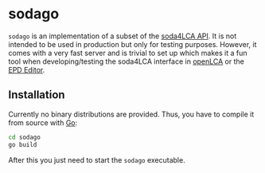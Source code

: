 # sodago
`sodago` is an implementation of a subset of the
[soda4LCA API](https://bitbucket.org/okusche/soda4lca). It is not intended to
be used in production but only for testing purposes. However, it comes with
a very fast server and is trivial to set up which makes it a fun tool when
developing/testing the soda4LCA interface in 
[openLCA](https://github.com/GreenDelta/olca-app) or the
[EPD Editor](https://github.com/GreenDelta/epd-editor). 

## Installation
Currently no binary distributions are provided. Thus, you have to compile it
from source with [Go](https://golang.org):

```bash
cd sodago
go build
```

After this you just need to start the `sodago` executable.
